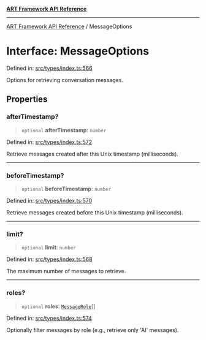 [**ART Framework API Reference**](../README.md)

***

[ART Framework API Reference](../README.md) / MessageOptions

# Interface: MessageOptions

Defined in: [src/types/index.ts:566](https://github.com/hashangit/ART/blob/a8524de337702d2ec210d86aff2464ac0aeed73e/src/types/index.ts#L566)

Options for retrieving conversation messages.

## Properties

### afterTimestamp?

> `optional` **afterTimestamp**: `number`

Defined in: [src/types/index.ts:572](https://github.com/hashangit/ART/blob/a8524de337702d2ec210d86aff2464ac0aeed73e/src/types/index.ts#L572)

Retrieve messages created after this Unix timestamp (milliseconds).

***

### beforeTimestamp?

> `optional` **beforeTimestamp**: `number`

Defined in: [src/types/index.ts:570](https://github.com/hashangit/ART/blob/a8524de337702d2ec210d86aff2464ac0aeed73e/src/types/index.ts#L570)

Retrieve messages created before this Unix timestamp (milliseconds).

***

### limit?

> `optional` **limit**: `number`

Defined in: [src/types/index.ts:568](https://github.com/hashangit/ART/blob/a8524de337702d2ec210d86aff2464ac0aeed73e/src/types/index.ts#L568)

The maximum number of messages to retrieve.

***

### roles?

> `optional` **roles**: [`MessageRole`](../enumerations/MessageRole.md)[]

Defined in: [src/types/index.ts:574](https://github.com/hashangit/ART/blob/a8524de337702d2ec210d86aff2464ac0aeed73e/src/types/index.ts#L574)

Optionally filter messages by role (e.g., retrieve only 'AI' messages).
